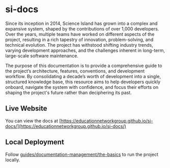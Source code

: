 # si-docs

Since its inception in 2014, Science Island has grown into a complex and expansive system, shaped by the contributions of over 1,000 developers. Over the years, multiple teams have worked on different aspects of the project, resulting in a rich tapestry of innovation, problem-solving, and technical evolution. The project has withstood shifting industry trends, varying development approaches, and the challenges inherent in long-term, large-scale software maintenance.

The purpose of this documentation is to provide a comprehensive guide to the project’s architecture, features, conventions, and development workflow. By consolidating a decade’s worth of development into a single, structured knowledge base, this resource aims to help developers quickly onboard, navigate the system with confidence, and focus their efforts on shaping the project's future rather than deciphering its past.

## Live Website

You can view the docs at [https://educationnetworkgroup.github.io/si-docs/](https://educationnetworkgroup.github.io/si-docs/)

## Local Deployment

Follow [guides/documentation-management/the-basics](https://educationnetworkgroup.github.io/si-docs/guides/documentation-management/the-basics) to run the project locally.
